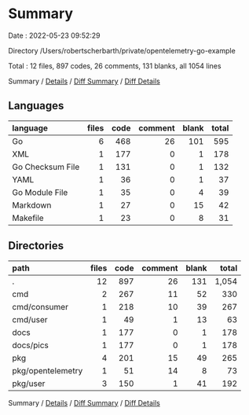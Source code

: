 # Summary

Date : 2022-05-23 09:52:29

Directory /Users/robertscherbarth/private/opentelemetry-go-example

Total : 12 files,  897 codes, 26 comments, 131 blanks, all 1054 lines

Summary / [Details](details.md) / [Diff Summary](diff.md) / [Diff Details](diff-details.md)

## Languages
| language | files | code | comment | blank | total |
| :--- | ---: | ---: | ---: | ---: | ---: |
| Go | 6 | 468 | 26 | 101 | 595 |
| XML | 1 | 177 | 0 | 1 | 178 |
| Go Checksum File | 1 | 131 | 0 | 1 | 132 |
| YAML | 1 | 36 | 0 | 1 | 37 |
| Go Module File | 1 | 35 | 0 | 4 | 39 |
| Markdown | 1 | 27 | 0 | 15 | 42 |
| Makefile | 1 | 23 | 0 | 8 | 31 |

## Directories
| path | files | code | comment | blank | total |
| :--- | ---: | ---: | ---: | ---: | ---: |
| . | 12 | 897 | 26 | 131 | 1,054 |
| cmd | 2 | 267 | 11 | 52 | 330 |
| cmd/consumer | 1 | 218 | 10 | 39 | 267 |
| cmd/user | 1 | 49 | 1 | 13 | 63 |
| docs | 1 | 177 | 0 | 1 | 178 |
| docs/pics | 1 | 177 | 0 | 1 | 178 |
| pkg | 4 | 201 | 15 | 49 | 265 |
| pkg/opentelemetry | 1 | 51 | 14 | 8 | 73 |
| pkg/user | 3 | 150 | 1 | 41 | 192 |

Summary / [Details](details.md) / [Diff Summary](diff.md) / [Diff Details](diff-details.md)